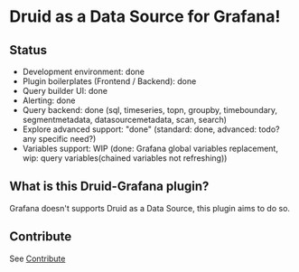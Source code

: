 # Druid as a Data Source for Grafana!

## Status

- Development environment: done
- Plugin boilerplates (Frontend / Backend): done
- Query builder UI: done
- Alerting: done
- Query backend: done (sql, timeseries, topn, groupby, timeboundary, segmentmetadata, datasourcemetadata, scan, search)
- Explore advanced support: "done" (standard: done, advanced: todo? any specific need?)
- Variables support: WIP (done: Grafana global variables replacement, wip: query variables(chained variables not refreshing))

## What is this Druid-Grafana plugin?

Grafana doesn't supports Druid as a Data Source, this plugin aims to do so.

## Contribute

See [Contribute](CONTRIBUTE.md)
